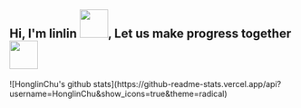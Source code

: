 <h2> Hi, I'm linlin <img src="https://media.giphy.com/media/mGcNjsfWAjY5AEZNw6/giphy.gif" width="50">, Let us make progress together<img src="https://media.giphy.com/media/LnQjpWaON8nhr21vNW/giphy.gif" width="50",height="40"> </h2>
![HonglinChu's github stats](https://github-readme-stats.vercel.app/api?username=HonglinChu&show_icons=true&theme=radical) 

				

